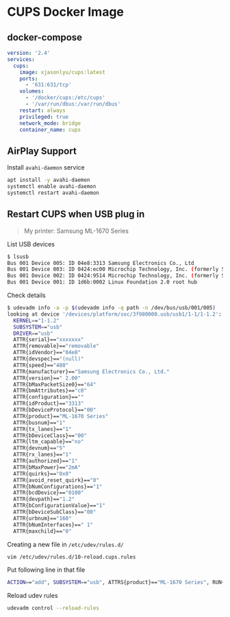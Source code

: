 # CUPS Docker Image

## docker-compose

```yaml
version: '2.4'
services:
  cups:
    image: xjasonlyu/cups:latest
    ports:
      - '631:631/tcp'
    volumes:
      - '/docker/cups:/etc/cups'
      - '/var/run/dbus:/var/run/dbus'
    restart: always
    privileged: true
    network_mode: bridge
    container_name: cups
```

## AirPlay Support

Install `avahi-daemon` service

```sh
apt install -y avahi-daemon
systemctl enable avahi-daemon
systemctl restart avahi-daemon
```

## Restart CUPS when USB plug in

> My printer: Samsung ML-1670 Series

List USB devices

```sh
$ lsusb
Bus 001 Device 005: ID 04e8:3313 Samsung Electronics Co., Ltd
Bus 001 Device 003: ID 0424:ec00 Microchip Technology, Inc. (formerly SMSC) SMSC9512/9514 Fast Ethernet Adapter
Bus 001 Device 002: ID 0424:9514 Microchip Technology, Inc. (formerly SMSC) SMC9514 Hub
Bus 001 Device 001: ID 1d6b:0002 Linux Foundation 2.0 root hub
```

Check details

```sh
$ udevadm info -a -p $(udevadm info -q path -n /dev/bus/usb/001/005)
looking at device '/devices/platform/soc/3f980000.usb/usb1/1-1/1-1.2':
  KERNEL=="1-1.2"
  SUBSYSTEM=="usb"
  DRIVER=="usb"
  ATTR{serial}=="xxxxxxx"
  ATTR{removable}=="removable"
  ATTR{idVendor}=="04e8"
  ATTR{devspec}=="(null)"
  ATTR{speed}=="480"
  ATTR{manufacturer}=="Samsung Electronics Co., Ltd."
  ATTR{version}==" 2.00"
  ATTR{bMaxPacketSize0}=="64"
  ATTR{bmAttributes}=="c0"
  ATTR{configuration}==""
  ATTR{idProduct}=="3313"
  ATTR{bDeviceProtocol}=="00"
  ATTR{product}=="ML-1670 Series"
  ATTR{busnum}=="1"
  ATTR{tx_lanes}=="1"
  ATTR{bDeviceClass}=="00"
  ATTR{ltm_capable}=="no"
  ATTR{devnum}=="5"
  ATTR{rx_lanes}=="1"
  ATTR{authorized}=="1"
  ATTR{bMaxPower}=="2mA"
  ATTR{quirks}=="0x0"
  ATTR{avoid_reset_quirk}=="0"
  ATTR{bNumConfigurations}=="1"
  ATTR{bcdDevice}=="0100"
  ATTR{devpath}=="1.2"
  ATTR{bConfigurationValue}=="1"
  ATTR{bDeviceSubClass}=="00"
  ATTR{urbnum}=="160"
  ATTR{bNumInterfaces}==" 1"
  ATTR{maxchild}=="0"
```

Creating a new file in `/etc/udev/rules.d/`

```sh
vim /etc/udev/rules.d/10-reload.cups.rules
```

Put following line in that file

```sh
ACTION=="add", SUBSYSTEM=="usb", ATTRS{product}=="ML-1670 Series", RUN+="/usr/bin/docker restart cups"
```

Reload udev rules

```sh
udevadm control --reload-rules
```
